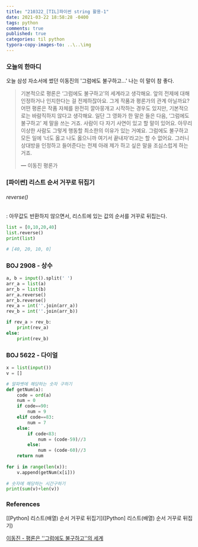 ```yaml
---
title: "210322_[TIL]파이썬 string 활용-1"
date: 2021-03-22 18:58:28 -0400
tags: python
comments: true
published: true
categories: til python
typora-copy-images-to: ..\..\img
---
```


### 오늘의 한마디

오늘 삼성 자소서에 썼던 이동진의 '그럼에도 불구하고...' 나는 이 말이 참 좋다.

> 기본적으로 평론은 ‘그럼에도 불구하고’의 세계라고 생각해요. 앞의 전제에 대해 인정하거나 인지한다는 걸 전제하잖아요. 그게 작품과 평론가의 관계 아닐까요? 어떤 평론은 작품 자체를 완전히 깔아뭉개고 시작하는 경우도 있지만, 기본적으로는 바람직하지 않다고 생각해요. 일단 그 영화가 한 말은 들은 다음, ‘그럼에도 불구하고’ 제 말을 쓰는 거죠. 사람이 다 자기 사연이 있고 할 말이 있어요. 아무리 이상한 사람도 그렇게 행동할 최소한의 이유가 있는 거예요. 그럼에도 불구하고 모든 일에 ‘너도 옳고 나도 옳으니까 여기서 끝내자’라고는 할 수 없어요. 그러니 상대방을 인정하고 들어준다는 전제 아래 제가 하고 싶은 말을 조심스럽게 하는 거죠.
>
> ━ 이동진 평론가



### [파이썬] 리스트 순서 거꾸로 뒤집기

###### reverse()

: 아무값도 반환하지 않으면서, 리스트에 있는 값의 순서를 거꾸로 뒤집는다.

```python
list = [0,10,20,40]
list.reverse()
print(list)

# [40, 20, 10, 0]
```



### BOJ 2908 - 상수

```python
a, b = input().split(' ')
arr_a = list(a)
arr_b = list(b)
arr_a.reverse()
arr_b.reverse()
rev_a = int(''.join(arr_a))
rev_b = int(''.join(arr_b))

if rev_a > rev_b:
    print(rev_a)
else:
    print(rev_b)
```

### BOJ 5622 - 다이얼

```python
x = list(input())
v = []

# 알파벳에 해당하는 숫자 구하기
def getNum(a):
    code = ord(a)
    num = 0
    if code==90:
        num = 9
    elif code==83:
        num = 7
    else:
        if code<83:
            num = (code-59)//3
        else:
            num = (code-60)//3
    return num
        
for i in range(len(x)):
    v.append(getNum(x[i]))
    
# 숫자에 해당하는 시간구하기    
print(sum(v)+len(v))
```



### References

[[Python] 리스트(배열) 순서 거꾸로 뒤집기]([Python] 리스트(배열) 순서 거꾸로 뒤집기)

[이동진 - 평론은 ''그럼에도 불구하고''의 세계](http://ch.yes24.com/Article/View/40114)